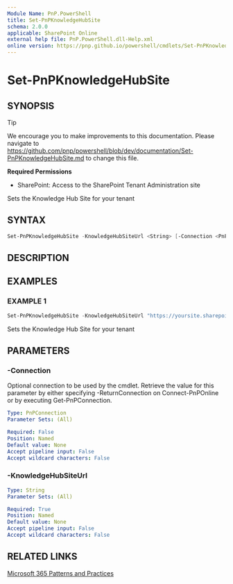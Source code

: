 ```yaml
---
Module Name: PnP.PowerShell
title: Set-PnPKnowledgeHubSite
schema: 2.0.0
applicable: SharePoint Online
external help file: PnP.PowerShell.dll-Help.xml
online version: https://pnp.github.io/powershell/cmdlets/Set-PnPKnowledgeHubSite.html
---
```

 
# Set-PnPKnowledgeHubSite

## SYNOPSIS

> [!TIP]
> We encourage you to make improvements to this documentation. Please navigate to https://github.com/pnp/powershell/blob/dev/documentation/Set-PnPKnowledgeHubSite.md to change this file.


**Required Permissions**

* SharePoint: Access to the SharePoint Tenant Administration site

Sets the Knowledge Hub Site for your tenant

## SYNTAX

```powershell
Set-PnPKnowledgeHubSite -KnowledgeHubSiteUrl <String> [-Connection <PnPConnection>] [<CommonParameters>]
```

## DESCRIPTION

## EXAMPLES

### EXAMPLE 1
```powershell
Set-PnPKnowledgeHubSite -KnowledgeHubSiteUrl "https://yoursite.sharepoint.com/sites/knowledge"
```

Sets the Knowledge Hub Site for your tenant

## PARAMETERS

### -Connection
Optional connection to be used by the cmdlet. Retrieve the value for this parameter by either specifying -ReturnConnection on Connect-PnPOnline or by executing Get-PnPConnection.

```yaml
Type: PnPConnection
Parameter Sets: (All)

Required: False
Position: Named
Default value: None
Accept pipeline input: False
Accept wildcard characters: False
```

### -KnowledgeHubSiteUrl

```yaml
Type: String
Parameter Sets: (All)

Required: True
Position: Named
Default value: None
Accept pipeline input: False
Accept wildcard characters: False
```

## RELATED LINKS

[Microsoft 365 Patterns and Practices](https://aka.ms/m365pnp)

